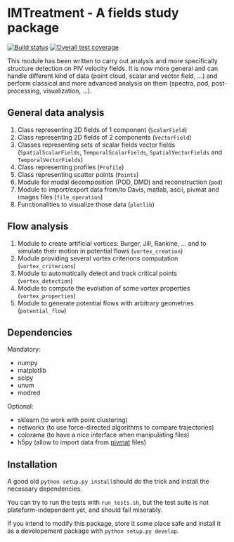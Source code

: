 IMTreatment - A fields study package
====================================
[![Build status](https://gitlab.com/gitlab-org/gitlab-ce/badges/master/build.svg)](https://gitlab.com/gabylaunay/IMTreatment/commits/master)
[![Overall test coverage](https://gitlab.com/gitlab-org/gitlab-ce/badges/master/coverage.svg)](https://framagit.org/gabylaunay/IMTreatment/pipelines)


This module has been written to carry out analysis and more
specifically structure detection on PIV velocity fields. It is now
more general and can handle different kind of data (point cloud,
scalar and vector field, ...) and perform classical and more advanced
analysis on them (spectra, pod, post-processing, visualization, ...).

General data analysis
---------------------
  1. Class representing 2D fields of 1 component (`ScalarField`)
  2. Class representing 2D fields of 2 components (`VectorField`)
  3. Classes representing sets of scalar fields vector fields
     (`SpatialScalarFields`, `TemporalScalarFields`,
      `SpatialVectorFields` and `TemporalVectorFields`)
  4. Class representing profiles (`Profile`)
  5. Class representing scatter points (`Points`)
  6. Module for modal decomposition (POD, DMD) and reconstruction (`pod`)
  7. Module to import/export data from/to Davis, matlab, ascii, pivmat and
     images files (`file_operation`)
  8. Functionalities to visualize those data (`plotlib`)

Flow analysis
-------------
  1. Module to create artificial vortices: Burger, Jill, Rankine, ...
     and to simulate their motion in potential flows (`vortex_creation`)
  2. Module providing several vortex criterions computation
     (`vortex_criterions`)
  3. Module to automatically detect and track critical points
     (`vortex_detection`)
  4. Module to compute the evolution of some vortex properties
     (`vortex_properties`)
  5. Module to generate potential flows with arbitrary geometries
     (`potential_flow`)

Dependencies
------------
Mandatory:
- numpy
- matplotlib
- scipy
- unum
- modred

Optional:
- sklearn (to work with point clustering)
- networkx (to use force-directed algorithms to compare trajectories)
- colorama (to have a nice interface when manipulating files)
- h5py (allow to import data from [pivmat](http://www.fast.u-psud.fr/pivmat/) files)

Installation
------------
A good old `python setup.py install`should do the trick and install
the necessary dependencies.

You can try to run the tests with `run_tests.sh`,
but the test suite is not plateform-independent yet,
and should fail miserably.

If you intend to modify this package, store it some place safe and 
install it as a developement package with `python setup.py develop`.
